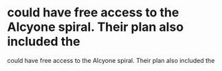 # could have free access to the Alcyone spiral. Their plan also included the

could have free access to the Alcyone spiral. Their plan also included the